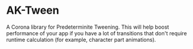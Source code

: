 AK-Tween
========

A Corona library for Predeterminite Tweening. This will help boost performance of your app if you have a lot of transitions that don't require runtime calculation (for example, character part animations).